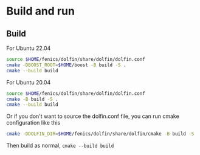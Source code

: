# Build and run

## Build

For Ubuntu 22.04
```sh
source $HOME/fenics/dolfin/share/dolfin/dolfin.conf
cmake -DBOOST_ROOT=$HOME/boost -B build -S .
cmake --build build
```

For Ubuntu 20.04

```sh
source $HOME/fenics/dolfin/share/dolfin/dolfin.conf
cmake -B build -S .
cmake --build build
```

Or if you don't want to source the dolfin.conf file, you can run cmake configuration like this
```sh
cmake -DDOLFIN_DIR=$HOME/fenics/dolfin/share/dolfin/cmake -B build -S .
```

Then build as normal, `cmake --build build`